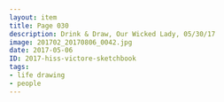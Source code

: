 ```yaml
---
layout: item
title: Page 030
description: Drink & Draw, Our Wicked Lady, 05/30/17
image: 201702_20170806_0042.jpg
date: 2017-05-06
ID: 2017-hiss-victore-sketchbook
tags: 
- life drawing 
- people
---
```

